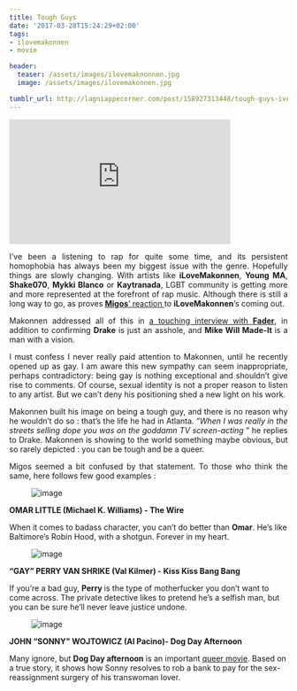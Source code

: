 ```yaml
---
title: Tough Guys
date: '2017-03-28T15:24:29+02:00'
tags:
- ilovemakonnen
- movie

header:
  teaser: /assets/images/ilovemaknonnen.jpg
  image: /assets/images/ilovemakonnen.jpg

tumblr_url: http://lagniappecorner.com/post/158927313448/tough-guys-ive-been-a-listening-to-rap-for
---
```

<p><iframe width="400" height="225"  id="youtube_iframe" src="https://www.youtube.com/embed/FIdP6kOP_fE?feature=oembed&amp;enablejsapi=1&amp;origin=http://safe.txmblr.com&amp;wmode=opaque" frameborder="0" allowfullscreen></iframe></p>
<p align="justify">I’ve been a listening to rap for quite some time, and its persistent homophobia has always been my biggest issue with the genre. Hopefully things are slowly changing. 
With artists like <b>iLoveMakonnen</b>, <b>Young MA</b>, <b>Shake070</b>, <b>Mykki Blanco</b> or <b>Kaytranada</b>, 
LGBT community is getting more and more represented at the forefront of rap music. Although there is still a long way to go, 
as proves <a href="http://www.rollingstone.com/music/features/bad-and-boujee-inside-atlanta-rap-trio-migos-wild-world-w465205"><b>Migos</b>’ reaction </a>to <b>iLoveMakonnen</b>’s coming out.</p>
<p align="justify"> Makonnen addressed all of this in <a href="http://www.thefader.com/2017/03/23/makonnen-coming-out-gay-migos-drake-ovo-interview">a touching interview with <b>Fader</b></a>, in addition to confirming <b>Drake</b> is just an asshole, 
and <b>Mike Will Made-It </b>is a man with a vision. <br/></p>
<p align="justify">I must confess I never really paid attention to Makonnen, 
until he recently opened up as gay. I am aware this new sympathy can seem inappropriate, perhaps contradictory: 
being gay is nothing exceptional and shouldn’t give rise to comments. Of course, sexual identity is not a proper reason to 
listen to any artist. But we can’t deny his positioning shed a new light on his work. </p>
<p align="justify">Makonnen built his image on being a tough guy, and there is no reason why he wouldn’t do so : that’s the life he had in Atlanta. “<i>When I was really 
 in the streets selling dope you was on the goddamn TV screen-acting</i> ” he replies to Drake. Makonnen is showing to the
 world something maybe obvious, but so rarely depicted : you can be tough and be a queer.  </p>
<p align="justify">Migos seemed a bit confused by that statement. To those who think the same, here follows few good examples :</p><figure data-orig-width="540" data-orig-height="358" data-orig-src="http://78.media.tumblr.com/2a98a1dcf87dc911435c34f76fe51b6d/tumblr_inline_onjj18BgVo1ubwdwy_540.jpg" class="tmblr-full"><img src="http://78.media.tumblr.com/2a98a1dcf87dc911435c34f76fe51b6d/tumblr_inline_onjj3xTOTe1ubwdwy_540.jpg" alt="image" data-orig-width="540" data-orig-height="358" data-orig-src="http://78.media.tumblr.com/2a98a1dcf87dc911435c34f76fe51b6d/tumblr_inline_onjj18BgVo1ubwdwy_540.jpg"/></figure><p><b>OMAR LITTLE (Michael K. Williams) - The Wire</b></p><p> When it comes to badass character, you can’t do better than <b>Omar</b>. He’s like Baltimore’s Robin Hood, with a shotgun. Forever in my heart. </p><figure data-orig-width="539" data-orig-height="500" data-orig-src="http://78.media.tumblr.com/b8369f7224b4388ec8aa603f0011a4ad/tumblr_inline_onjj18cp7v1ubwdwy_540.png" class="tmblr-full"><img src="http://78.media.tumblr.com/b8369f7224b4388ec8aa603f0011a4ad/tumblr_inline_onjj3yFoXo1ubwdwy_540.png" alt="image" data-orig-width="539" data-orig-height="500" data-orig-src="http://78.media.tumblr.com/b8369f7224b4388ec8aa603f0011a4ad/tumblr_inline_onjj18cp7v1ubwdwy_540.png"/></figure><p><b>“GAY” PERRY VAN SHRIKE (Val Kilmer) - Kiss Kiss Bang Bang</b></p><p>If you’re a bad guy, <b>Perry </b>is the type of motherfucker you don’t want to come across. The private detective likes to pretend he’s a selfish man, but you can be sure he’ll never leave justice undone.  </p><figure data-orig-width="500" data-orig-height="336" data-orig-src="http://78.media.tumblr.com/a35ea98fa1dd12473a8b2483a67b7e4d/tumblr_inline_onjj19prWN1ubwdwy_540.jpg" class="tmblr-full"><img src="http://78.media.tumblr.com/a35ea98fa1dd12473a8b2483a67b7e4d/tumblr_inline_onjj3yKrEn1ubwdwy_540.jpg" alt="image" data-orig-width="500" data-orig-height="336" data-orig-src="http://78.media.tumblr.com/a35ea98fa1dd12473a8b2483a67b7e4d/tumblr_inline_onjj19prWN1ubwdwy_540.jpg"/></figure><p><b>JOHN “SONNY&quot; WOJTOWICZ (Al Pacino)- Dog Day Afternoon</b></p><p>Many ignore, but <b>Dog Day afternoon</b> is an important <a href="https://acinematicvision.com/2015/02/27/dog-day-afternoon-lgbt-characters-in-1970s-film/">queer movie</a>. Based on a true story, it shows how Sonny resolves to rob a bank to pay for the sex-reassignment surgery of his transwoman lover.  </p>
